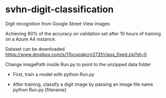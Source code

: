 # svhn-digit-classification
Digit recognition from Google Street View images

Achieving 90% of the accuracy on validation set after 10 hours of training on a Azure A4 instance.

Dataset can be downloaded https://www.dropbox.com/s/17ocxoqkcrn272f/class_fixed.zip?dl=0

Change imagePath inside Run.py to point to the unzipped data folder

- First, train a model with
python Run.py

- After training, classify a digit image by passing an image file name
python Run.py [filename]


